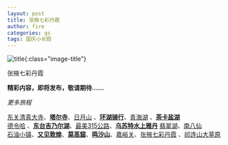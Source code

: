 ```yaml
---
layout: post
title: 张掖七彩丹霞
author: fire
categories: gs 
tags: 国庆小长假
---
```


![title](//image.sideproject.cn/travel/202010/bicycle-title.jpg){:class="image-title"}

张掖七彩丹霞

**精彩内容，即将发布，敬请期待……**

*更多旅程*

[东关清真大寺](dong-guan-qing-zhen-si.html)、[**塔尔寺**](ta-er-temple.html)、[日月山](ri-yue-shan.html) 、[**环湖骑行**](bicycle.html)、[青海湖](qing-hai-lake.html) 、[**茶卡盐湖**](cha-ka-salt-lake.html)  
[德令哈](de-ling-ha.html) 、[**东台吉乃尔湖**](dong-tai-ji-nai-hu.html)、[最美315公路](road-315.html)、[**乌苏特水上雅丹**](shui-shang-ya-dan.html) [翡翠湖](fei-cui-hu.html)、[南八仙](nan-ba-xian.html)  
[石油小镇](shi-you-xiao-zhen.html)、[**又见敦煌**](you-jian-dun-huang.html)、[**莫高窟**](mo-gao-ku.html)、[**鸣沙山**](ming-sha-shan.html)、[嘉峪关](jia-yu-guan.html)、[张掖七彩丹霞](qi-cai-dan-xia.html) 、[祁连山大草原](qi-lian-shan.html)